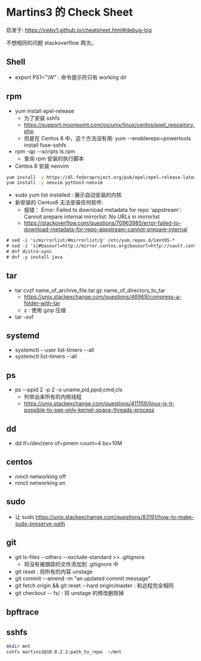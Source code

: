 # Martins3 的 Check Sheet

启发于: https://xieby1.github.io/cheatsheet.html#debug-log

不想相同的问题 stackoverflow 两次。

## Shell
- export PS1="\W" : 命令提示符只有 working dir

## rpm
- yum install epel-release
  - 为了安装 sshfs
  - https://support.moonpoint.com/os/unix/linux/centos/epel_repository.php
  - 但是在 Centos 8 中，这个方法没有用: yum --enablerepo=powertools install fuse-sshfs
- rpm -qp --scripts ls.rpm
  - 查询 rpm 安装的执行脚本
- Centos 8 安装 neovim
```sh
yum install -y https://dl.fedoraproject.org/pub/epel/epel-release-latest-8.noarch.rpm
yum install -y neovim python3-neovim
```

- sudo yum list installed : 展示自动安装的内核
- 新安装的 Centos8 无法安装任何软件:
  - 报错： Error: Failed to download metadata for repo 'appstream': Cannot prepare internal mirrorlist: No URLs in mirrorlist
  - https://stackoverflow.com/questions/70963985/error-failed-to-download-metadata-for-repo-appstream-cannot-prepare-internal
```txt
# sed -i 's/mirrorlist/#mirrorlist/g' /etc/yum.repos.d/CentOS-*
# sed -i 's|#baseurl=http://mirror.centos.org|baseurl=http://vault.centos.org|g' /etc/yum.repos.d/CentOS-*
# dnf distro-sync
# dnf -y install java
```

## tar
- tar cvzf name_of_archive_file.tar.gz name_of_directory_to_tar
  - https://unix.stackexchange.com/questions/46969/compress-a-folder-with-tar
  - z : 使用 gzip 压缩
- tar -xvf

## systemd
- systemctl --user list-timers --all
- systemctl list-timers --all

## ps
- ps --ppid 2 -p 2 -o uname,pid,ppid,cmd,cls
  - 列举出来所有的内核线程
  - https://unix.stackexchange.com/questions/411159/linux-is-it-possible-to-see-only-kernel-space-threads-process

## dd
- dd if=/dev/zero of=pmem count=4 bs=10M

## centos
- nmcli networking off
- nmcli networking on

## sudo
- 让 sudo https://unix.stackexchange.com/questions/83191/how-to-make-sudo-preserve-path

## git
- git ls-files --others --exclude-standard >> .gitignore
  - 将没有被跟踪的文件添加到 .gitignore 中
- git reset : 将所有的内容 unstage
- git commit --amend -m "an updated commit message"
- git fetch origin && git reset --hard origin/master : 和远程完全相同
- git checkout -- fs/ : 将 unstage 的修改删除掉

## bpftrace

## sshfs
```sh
mkdir mnt
sshfs martins3@10.0.2.2:path_to_repo  ~/mnt
```
